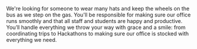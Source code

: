 We're looking for someone to wear many hats and keep the wheels on the bus as we step on the gas. You'll be responsible for making sure our office runs smoothly and that all staff and students are happy and productive. You’ll handle everything we throw your way with grace and a smile: from coordinating trips to Hackathons to making sure our office is stocked with everything we need.
